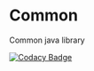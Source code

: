 # Common
Common java library


[![Codacy Badge](https://api.codacy.com/project/badge/Grade/8b6dbff13e724fa7a6e840c664b904d8)](https://www.codacy.com/manual/ARTIEROCKS/Common?utm_source=github.com&amp;utm_medium=referral&amp;utm_content=ARTIEROCKS/Common&amp;utm_campaign=Badge_Grade)
